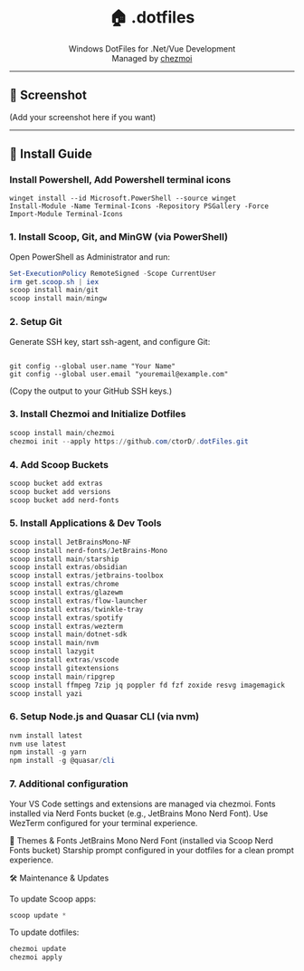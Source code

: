 <div align="center">

# 🏠 .dotfiles  

Windows DotFiles for .Net/Vue Development  
Managed by [chezmoi](https://github.com/twpayne/chezmoi)

</div>

---

## 📸 Screenshot

(Add your screenshot here if you want)

---

## 🚀 Install Guide

### Install Powershell, Add Powershell terminal icons

```
winget install --id Microsoft.PowerShell --source winget
Install-Module -Name Terminal-Icons -Repository PSGallery -Force
Import-Module Terminal-Icons
```

### 1. Install Scoop, Git, and MinGW (via PowerShell)

Open PowerShell as Administrator and run:

```powershell
Set-ExecutionPolicy RemoteSigned -Scope CurrentUser
irm get.scoop.sh | iex
scoop install main/git
scoop install main/mingw
```

### 2. Setup Git

Generate SSH key, start ssh-agent, and configure Git:

```

git config --global user.name "Your Name"
git config --global user.email "youremail@example.com"

```

(Copy the output to your GitHub SSH keys.)

### 3. Install Chezmoi and Initialize Dotfiles

```powershell
scoop install main/chezmoi
chezmoi init --apply https://github.com/ctorD/.dotFiles.git
```

### 4. Add Scoop Buckets

```powershell
scoop bucket add extras
scoop bucket add versions
scoop bucket add nerd-fonts
```

### 5. Install Applications & Dev Tools

```powershell
scoop install JetBrainsMono-NF
scoop install nerd-fonts/JetBrains-Mono
scoop install main/starship
scoop install extras/obsidian
scoop install extras/jetbrains-toolbox
scoop install extras/chrome
scoop install extras/glazewm
scoop install extras/flow-launcher
scoop install extras/twinkle-tray
scoop install extras/spotify
scoop install extras/wezterm
scoop install main/dotnet-sdk
scoop install main/nvm
scoop install lazygit
scoop install extras/vscode
scoop install gitextensions
scoop install main/ripgrep
scoop install ffmpeg 7zip jq poppler fd fzf zoxide resvg imagemagick
scoop install yazi
```

### 6. Setup Node.js and Quasar CLI (via nvm)

```powershell
nvm install latest
nvm use latest
npm install -g yarn
npm install -g @quasar/cli
```

### 7. Additional configuration

Your VS Code settings and extensions are managed via chezmoi.
Fonts installed via Nerd Fonts bucket (e.g., JetBrains Mono Nerd Font).
Use WezTerm configured for your terminal experience.

🎨 Themes & Fonts
JetBrains Mono Nerd Font (installed via Scoop Nerd Fonts bucket)
Starship prompt configured in your dotfiles for a clean prompt experience.

🛠️ Maintenance & Updates

To update Scoop apps:

```powershell
scoop update *
```

To update dotfiles:

```powershell
chezmoi update
chezmoi apply
```
